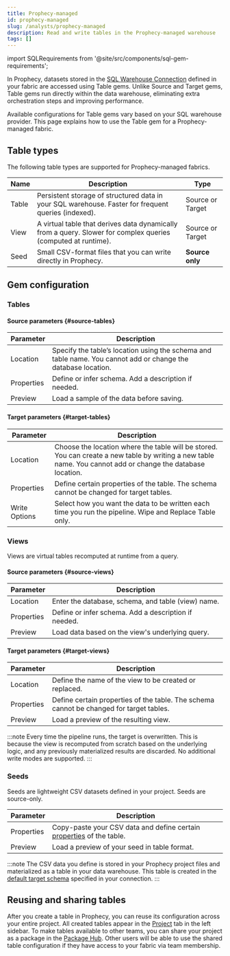 ```yaml
---
title: Prophecy-managed
id: prophecy-managed
slug: /analysts/prophecy-managed
description: Read and write tables in the Prophecy-managed warehouse
tags: []
---
```


import SQLRequirements from '@site/src/components/sql-gem-requirements';

<SQLRequirements
  execution_engine="SQL Warehouse"
  sql_package_name=""
  sql_package_version=""
/>

In Prophecy, datasets stored in the [SQL Warehouse Connection](/administration/fabrics/prophecy-fabrics/#connections) defined in your fabric are accessed using Table gems. Unlike Source and Target gems, Table gems run directly within the data warehouse, eliminating extra orchestration steps and improving performance.

Available configurations for Table gems vary based on your SQL warehouse provider. This page explains how to use the Table gem for a Prophecy-managed fabric.

## Table types

The following table types are supported for Prophecy-managed fabrics.

| Name  | Description                                                                                                   | Type             |
| ----- | ------------------------------------------------------------------------------------------------------------- | ---------------- |
| Table | Persistent storage of structured data in your SQL warehouse. Faster for frequent queries (indexed).           | Source or Target |
| View  | A virtual table that derives data dynamically from a query. Slower for complex queries (computed at runtime). | Source or Target |
| Seed  | Small CSV-format files that you can write directly in Prophecy.                                               | **Source only**  |

## Gem configuration

### Tables

#### Source parameters {#source-tables}

| Parameter  | Description                                                                                                   |
| ---------- | ------------------------------------------------------------------------------------------------------------- |
| Location   | Specify the table’s location using the schema and table name. You cannot add or change the database location. |
| Properties | Define or infer schema. Add a description if needed.                                                          |
| Preview    | Load a sample of the data before saving.                                                                      |

#### Target parameters {#target-tables}

| Parameter     | Description                                                                                                                                                 |
| ------------- | ----------------------------------------------------------------------------------------------------------------------------------------------------------- |
| Location      | Choose the location where the table will be stored. You can create a new table by writing a new table name. You cannot add or change the database location. |
| Properties    | Define certain properties of the table. The schema cannot be changed for target tables.                                                                     |
| Write Options | Select how you want the data to be written each time you run the pipeline. Wipe and Replace Table only.                                                     |

### Views

Views are virtual tables recomputed at runtime from a query.

#### Source parameters {#source-views}

| Parameter  | Description                                          |
| ---------- | ---------------------------------------------------- |
| Location   | Enter the database, schema, and table (view) name.   |
| Properties | Define or infer schema. Add a description if needed. |
| Preview    | Load data based on the view's underlying query.      |

#### Target parameters {#target-views}

| Parameter  | Description                                                                             |
| ---------- | --------------------------------------------------------------------------------------- |
| Location   | Define the name of the view to be created or replaced.                                  |
| Properties | Define certain properties of the table. The schema cannot be changed for target tables. |
| Preview    | Load a preview of the resulting view.                                                   |

:::note
Every time the pipeline runs, the target is overwritten. This is because the view is recomputed from scratch based on the underlying logic, and any previously materialized results are discarded. No additional write modes are supported.
:::

### Seeds

Seeds are lightweight CSV datasets defined in your project. Seeds are source-only.

| Parameter  | Description                                                                                                            |
| ---------- | ---------------------------------------------------------------------------------------------------------------------- |
| Properties | Copy-paste your CSV data and define certain [properties](https://docs.getdbt.com/reference/seed-configs) of the table. |
| Preview    | Load a preview of your seed in table format.                                                                           |

:::note
The CSV data you define is stored in your Prophecy project files and materialized as a table in your data warehouse. This table is created in the [default target schema](/administration/fabrics/prophecy-fabrics/connections/databricks#connection-parameters) specified in your connection.
:::

## Reusing and sharing tables

After you create a table in Prophecy, you can reuse its configuration across your entire project. All created tables appear in the [Project](/analysts/project-editor) tab in the left sidebar. To make tables available to other teams, you can share your project as a package in the [Package Hub](/engineers/package-hub). Other users will be able to use the shared table configuration if they have access to your fabric via team membership.
